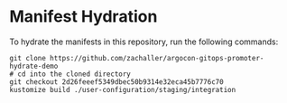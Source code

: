 # Manifest Hydration

To hydrate the manifests in this repository, run the following commands:

```shell
git clone https://github.com/zachaller/argocon-gitops-promoter-hydrate-demo
# cd into the cloned directory
git checkout 2d26feeef5349dbec50b9314e32eca45b7776c70
kustomize build ./user-configuration/staging/integration
```
